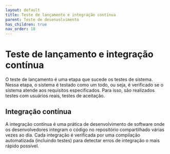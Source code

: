 ```yaml
---
layout: default
title: Teste de lançamento e integração contínua
parent: Teste de desenvolvimento
has_children: true
nav_order: 18
---
```


# Teste de lançamento e integração contínua

O teste de lançamento é uma etapa que sucede os testes de sistema. Nessa etapa,
o sistema é testado como um todo, ou seja, é verificado se o sistema atende aos
requisitos especificados. Para isso, são realizados testes com usuários reais,
testes de aceitação.

## Integração contínua

A integração contínua é uma prática de desenvolvimento de software onde os
desenvolvedores integram o código no repositório compartilhado várias vezes ao
dia. Cada integração é verificada por uma compilação automatizada (incluindo
testes) para detectar erros de integração o mais rápido possível.
